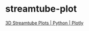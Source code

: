 # streamtube-plot

[3D Streamtube Plots | Python | Plotly](https://plotly.com/python/streamtube-plot/)